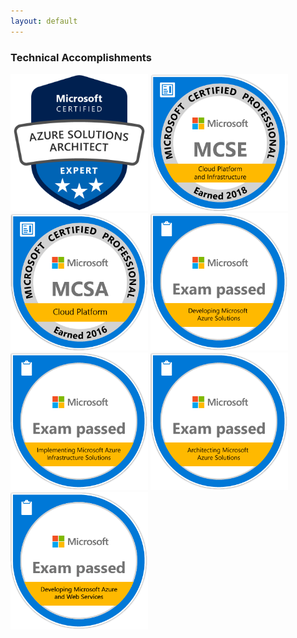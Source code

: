 ```yaml
---
layout: default
---
```

### Technical Accomplishments
<img src="images\azure-solutions-architect-expert-600x600.png" width="220" height="220" title="Azure Architect Expert">
<img src="images\MCSE-Cloud-Platform-Infrastructure-2018.png" width="220" height="220" title="Azure MCSE">
<img src="images\MCSA+Cloud+Platform-01.png" width="220" height="220" title="Azure MCSA">
<img src="images\Microsoft_Exam532.png" width="220" height="220" title="Azure 70-532">
<img src="images\Microsoft_Exam533.png" width="220" height="220" title="Azure 70-533">
<img src="images\Microsoft_Exam534.png" width="220" height="220" title="Azure 70-534">
<img src="images\Developing+Microsoft+Azure+and+Web+Services-01.png" width="220" height="220" title="Azure 70-487">
